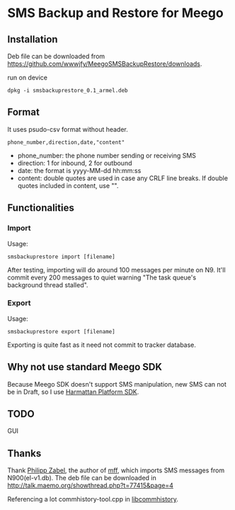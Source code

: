 # SMS Backup and Restore for Meego

## Installation

Deb file can be downloaded from <https://github.com/wwwjfy/MeegoSMSBackupRestore/downloads>.

run on device

    dpkg -i smsbackuprestore_0.1_armel.deb

## Format

It uses psudo-csv format without header.

	phone_number,direction,date,"content"

- phone_number: the phone number sending or receiving SMS
- direction: 1 for inbound, 2 for outbound
- date: the format is yyyy-MM-dd hh:mm:ss
- content: double quotes are used in case any CRLF line breaks. If double quotes included in content, use "".

## Functionalities

### Import

Usage:

    smsbackuprestore import [filename]

After testing, importing will do around 100 messages per minute on N9.
It'll commit every 200 messages to quiet warning "The task queue's background thread stalled".

### Export

Usage:

    smsbackuprestore export [filename]

Exporting is quite fast as it need not commit to tracker database.

## Why not use standard Meego SDK

Because Meego SDK doesn't support SMS manipulation, new SMS can not be in Draft, so I use [Harmattan Platform SDK](http://harmattan-dev.nokia.com/platform-sdk/).

## TODO

GUI

## Thanks

Thank [Philipp Zabel](philipp.zabel@gmail.com), the author of [mff](http://gitorious.org/mff/mff), which imports SMS messages from N900(el-v1.db). The deb file can be downloaded in <http://talk.maemo.org/showthread.php?t=77415&page=4>

Referencing a lot commhistory-tool.cpp in [libcommhistory](https://gitorious.org/commhistory/libcommhistory).